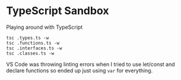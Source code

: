 # TypeScript Sandbox
Playing around with TypeScript

```
tsc .types.ts -w
tsc .functions.ts -w
tsc .interfaces.ts -w
tsc .classes.ts -w
```

VS Code was throwing linting errors when I tried to use let/const and declare functions so ended up just using ```var``` for everything.
